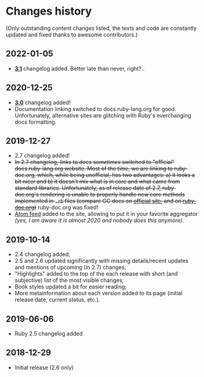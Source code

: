 # Changes history

(Only outstanding content changes listed, the texts and code are constantly updated and fixed thanks to awesome contributors.)

## 2022-01-05

* **[3.1](3.1.html)** changelog added. Better late than never, right?..

## 2020-12-25

* **[3.0](3.0.html)** changelog added!
* Documentation linking switched to docs.ruby-lang.org for good. Unfortunately, alternative sites are glitching with Ruby's everchanging docs formatting.

## 2019-12-27

* 2.7 changelog added!
* ~~In 2.7 changelog, links to docs _sometimes_ switched to "official" docs.ruby-lang.org website. Most of the time, we are linking to ruby-doc.org, which, while being unofficial, has two advantages: a) it looks a bit nicer and b) it doesn't mix what is in core and what came from standard libraries. Unfortunately, as of release date of 2.7, ruby-doc.org's rendering is unable to properly handle new core methods implemented in `.rb` files (compare GC docs on [official site](https://docs.ruby-lang.org/en/master/GC.html), and on [ruby-doc.org](https://ruby-doc.org/core-2.7.0/GC.html))~~ ruby-doc.org was fixed!
* [Atom feed](feed.xml) added to the site, allowing to put it in your favorite aggregator _(yes, I am aware it is almost 2020 and nobody does this anymore)_.

## 2019-10-14

* 2.4 changelog added;
* 2.5 and 2.6 updated significantly with missing details/recent updates and mentions of upcoming (in 2.7) changes;
* "Highlights" added to the top of the each release with short (and subjective) list of the most visible changes;
* Book styles updated a bit for easier reading;
* More metainformation about each version added to its page (initial release date, current status, etc.).

## 2019-06-06

* Ruby 2.5 changelog added

## 2018-12-29

* Initial release (2.6 only)
